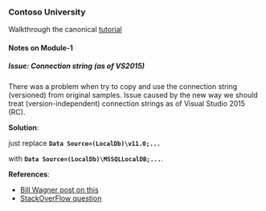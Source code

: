 ### Contoso University

Walkthrough the canonical [tutorial](https://docs.microsoft.com/en-us/aspnet/mvc/overview/getting-started/getting-started-with-ef-using-mvc)

#### Notes on Module-1

##### Issue: Connection string (as of VS2015)

There was a problem when try to copy and use the connection string (versioned) from original samples. Issue caused by the new way we should treat (version-independent) connection strings as of Visual Studio 2015 (RC).

**Solution**:

just replace **`Data Source=(LocalDb)\v11.0;...`**

with **`Data Source=(LocalDb)\MSSQLLocalDB;...`**.

**References**:
* [Bill Wagner post on this](http://thebillwagner.com/Blog/Item/VersionindependentlocalDBinVisualStudio2015%5E1654)
* [StackOverFlow question](http://stackoverflow.com/questions/21563940/how-to-connect-to-localdb-in-visual-studio-server-explorer)
